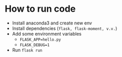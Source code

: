# How to run code
- Install anaconda3 and create new env
- Install dependencies (`flask, flask-moment, v.v.`)
- Add some environment variables 
  - `FLASK_APP=hello.py`
  - `FLASK_DEBUG=1`
- Run `flask run`